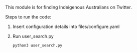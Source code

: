 This module is for finding Indeigenous Australians on Twitter.

Steps to run the code:

1. Insert configuration details into files/configure.yaml

2. Run user_search.py

   ```bash
   python3 user_search.py
   ```
